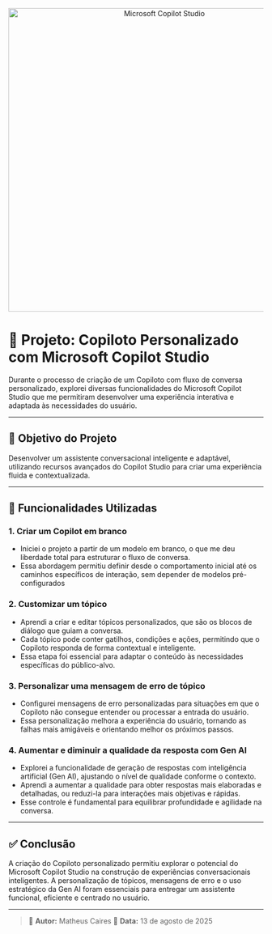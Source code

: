 <p align="center">
  <img src="https://abhishekdhoriya.com/wp-content/uploads/2024/09/Microsoft-Copilot-Studio.webp" alt="Microsoft Copilot Studio" width="600"/>
</p>

# 🤖 Projeto: Copiloto Personalizado com Microsoft Copilot Studio

Durante o processo de criação de um Copiloto com fluxo de conversa personalizado, explorei diversas funcionalidades do Microsoft Copilot Studio que me permitiram desenvolver uma experiência interativa e adaptada às necessidades do usuário. 

---

## 🧠 Objetivo do Projeto

Desenvolver um assistente conversacional inteligente e adaptável, utilizando recursos avançados do Copilot Studio para criar uma experiência fluida e contextualizada.

---

## 🔧 Funcionalidades Utilizadas

### 1. Criar um Copilot em branco
- Iniciei o projeto a partir de um modelo em branco, o que me deu liberdade total para estruturar o fluxo de conversa.
- Essa abordagem permitiu definir desde o comportamento inicial até os caminhos específicos de interação, sem depender de modelos pré-configurados

### 2. Customizar um tópico
- Aprendi a criar e editar tópicos personalizados, que são os blocos de diálogo que guiam a conversa.
- Cada tópico pode conter gatilhos, condições e ações, permitindo que o Copiloto responda de forma contextual e inteligente.
- Essa etapa foi essencial para adaptar o conteúdo às necessidades específicas do público-alvo.

### 3. Personalizar uma mensagem de erro de tópico
- Configurei mensagens de erro personalizadas para situações em que o Copiloto não consegue entender ou processar a entrada do usuário.
- Essa personalização melhora a experiência do usuário, tornando as falhas mais amigáveis e orientando melhor os próximos passos.

### 4. Aumentar e diminuir a qualidade da resposta com Gen AI
- Explorei a funcionalidade de geração de respostas com inteligência artificial (Gen AI), ajustando o nível de qualidade conforme o contexto.
- Aprendi a aumentar a qualidade para obter respostas mais elaboradas e detalhadas, ou reduzi-la para interações mais objetivas e rápidas.
- Esse controle é fundamental para equilibrar profundidade e agilidade na conversa.

---

## ✅ Conclusão

A criação do Copiloto personalizado permitiu explorar o potencial do Microsoft Copilot Studio na construção de experiências conversacionais inteligentes. A personalização de tópicos, mensagens de erro e o uso estratégico da Gen AI foram essenciais para entregar um assistente funcional, eficiente e centrado no usuário.

---

> 📌 **Autor:** Matheus Caires
> 📅 **Data:** 13 de agosto de 2025

